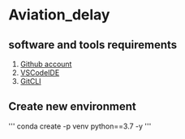 # Aviation_delay

## software and tools requirements
1. [Github account](https://github.com)
2. [VSCodeIDE](https://code.visualstudio.com)
3. [GitCLI](https://git-scm.com/book/en/v2/Getting-started-The-command-Line)

## Create new environment
'''
conda create -p venv python==3.7 -y
'''